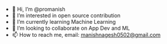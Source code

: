 - 👋 Hi, I’m @promanish
- 👀 I’m interested in open source contribution
- 🌱 I’m currently learning Machine Learning
- 💞️ I’m looking to collaborate on App Dev and ML
- 📫 How to reach me, email: manishnagesh0502@gmail.com

<!---
promanish/promanish is a ✨ special ✨ repository because its `README.md` (this file) appears on your GitHub profile.
You can click the Preview link to take a look at your changes.
--->
